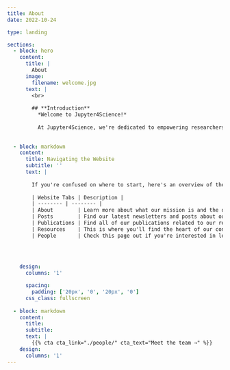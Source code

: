 ```yaml
---
title: About
date: 2022-10-24

type: landing

sections:
  - block: hero
    content:
      title: |
        About
      image:
        filename: welcome.jpg
      text: |
        <br>
        
        ## **Introduction**
          *Welcome to Jupyter4Science!*
          
          At Jupyter4Science, we're dedicated to empowering researchers, research software engineers (RSEs), and students alike with the necessary skills to succeed in the field of scientific software development. Led by BSSw Fellow Nicole Brewer, our initiative is working on making scientific software accessible and reproducible for the universal growth of the field through the use of Jupyter Notebooks. Jupyter makes an excellent platform for development because it can be easily understood, inherited, and maintained by researchers, especially in an interdisciplinary environment. Our resources, including tutorials, example notebooks, and curated content, provide users with practical insights and better practices for sharing reproducible workflows and developing high-quality software, all within the Jupyter ecosystem.  
  
  
  - block: markdown
    content:
      title: Navigating the Website
      subtitle: ''
      text: |
      
        If you're confused on where to start, here's an overview of the layout of the website:
        
        | Website Tabs | Description | 
        | -------- | -------- | 
        | About        | Learn more about what our mission is and the quick 101 rundown lesson on some Jupyer foundations. | 
        | Posts        | Find our latest newsletters and posts about our technical recommendations, mishaps, and more!  |
        | Publications | Find all of our publications related to our research here that has been publicly recognized.    |
        | Resources    | This is where you'll find the heart of our content! The main page has a collection of content for your learning. Refer to the "Examples" section for how we put our knowledge into practice. |
        | People       | Check this page out if you're interested in learning more about the faces behind the screen! 


      
       
    design:
      columns: '1'

      spacing:
        padding: ['20px', '0', '20px', '0']
      css_class: fullscreen
  
  - block: markdown
    content:
      title:
      subtitle:
      text: |
        {{% cta cta_link="./people/" cta_text="Meet the team →" %}}
    design:
      columns: '1'
---
```


